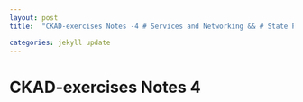 ```yaml
---
layout: post
title:  "CKAD-exercises Notes -4 # Services and Networking && # State Persistence"

categories: jekyll update
---
```


# CKAD-exercises Notes 4



